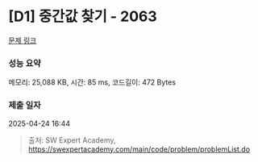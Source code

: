 # [D1] 중간값 찾기 - 2063 

[문제 링크](https://swexpertacademy.com/main/code/problem/problemDetail.do?contestProbId=AV5QPsXKA2UDFAUq) 

### 성능 요약

메모리: 25,088 KB, 시간: 85 ms, 코드길이: 472 Bytes

### 제출 일자

2025-04-24 16:44



> 출처: SW Expert Academy, https://swexpertacademy.com/main/code/problem/problemList.do